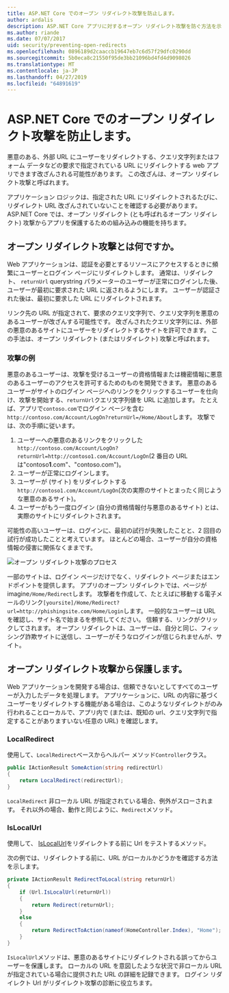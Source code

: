 ```yaml
---
title: ASP.NET Core でのオープン リダイレクト攻撃を防止します。
author: ardalis
description: ASP.NET Core アプリに対するオープン リダイレクト攻撃を防ぐ方法を示しています。
ms.author: riande
ms.date: 07/07/2017
uid: security/preventing-open-redirects
ms.openlocfilehash: 0896189d2caaccb19647eb7c6d57f29dfc0290dd
ms.sourcegitcommit: 5b0eca8c21550f95de3bb21096bd4fd4d9098026
ms.translationtype: MT
ms.contentlocale: ja-JP
ms.lasthandoff: 04/27/2019
ms.locfileid: "64891619"
---
```

# <a name="prevent-open-redirect-attacks-in-aspnet-core"></a>ASP.NET Core でのオープン リダイレクト攻撃を防止します。

悪意のある、外部 URL にユーザーをリダイレクトする、クエリ文字列またはフォーム データなどの要求で指定されている URL にリダイレクトする web アプリできます改ざんされる可能性があります。 この改ざんは、オープン リダイレクト攻撃と呼ばれます。

アプリケーション ロジックは、指定された URL にリダイレクトされるたびに、リダイレクト URL 改ざんされていないことを確認する必要があります。 ASP.NET Core では、オープン リダイレクト (とも呼ばれるオープン リダイレクト) 攻撃からアプリを保護するための組み込みの機能を持ちます。

## <a name="what-is-an-open-redirect-attack"></a>オープン リダイレクト攻撃とは何ですか。

Web アプリケーションは、認証を必要とするリソースにアクセスするときに頻繁にユーザーとログイン ページにリダイレクトします。 通常は、リダイレクト、 `returnUrl` querystring パラメーターのユーザーが正常にログインした後、ユーザーが最初に要求された URL に返されるようにします。 ユーザーが認証された後は、最初に要求した URL にリダイレクトされます。

リンク先の URL が指定されて、要求のクエリ文字列で、クエリ文字列を悪意のあるユーザーが改ざんする可能性です。 改ざんされたクエリ文字列には、外部の悪意のあるサイトにユーザーをリダイレクトするサイトを許可できます。 この手法は、オープン リダイレクト (またはリダイレクト) 攻撃と呼ばれます。

### <a name="an-example-attack"></a>攻撃の例

悪意のあるユーザーは、攻撃を受けるユーザーの資格情報または機密情報に悪意のあるユーザーのアクセスを許可するためのものを開発できます。 悪意のあるユーザーがサイトのログイン ページへのリンクをクリックするユーザーを仕向け、攻撃を開始する、`returnUrl`クエリ文字列値を URL に追加します。 たとえば、アプリで`contoso.com`でログイン ページを含む`http://contoso.com/Account/LogOn?returnUrl=/Home/About`します。 攻撃では、次の手順に従います。

1. ユーザーへの悪意のあるリンクをクリックした`http://contoso.com/Account/LogOn?returnUrl=http://contoso1.com/Account/LogOn`(2 番目の URL は"contoso**1**.com"、"contoso.com")。
2. ユーザーが正常にログインします。
3. ユーザーが (サイト) をリダイレクトする`http://contoso1.com/Account/LogOn`(次の実際のサイトとまったく同じような悪意のあるサイト)。
4. ユーザーがもう一度ログイン (自分の資格情報付与悪意のあるサイト) とは、実際のサイトにリダイレクトされます。

可能性の高いユーザーは、ログインに、最初の試行が失敗したことと、2 回目の試行が成功したことと考えています。 ほとんどの場合、ユーザーが自分の資格情報の侵害に関係なくままです。

![オープン リダイレクト攻撃のプロセス](preventing-open-redirects/_static/open-redirection-attack-process.png)

一部のサイトは、ログイン ページだけでなく、リダイレクト ページまたはエンドポイントを提供します。 アプリのオープン リダイレクトでは、ページが imagine`/Home/Redirect`します。 攻撃者を作成して、たとえばに移動する電子メールのリンク`[yoursite]/Home/Redirect?url=http://phishingsite.com/Home/Login`します。 一般的なユーザーは URL を確認し、サイト名で始まるを参照してください。 信頼する、リンクがクリックしてされます。 オープン リダイレクトは、ユーザーは、自分と同じ、フィッシング詐欺サイトに送信し、ユーザーがそうなログインが信じられませんが、サイト。

## <a name="protecting-against-open-redirect-attacks"></a>オープン リダイレクト攻撃から保護します。

Web アプリケーションを開発する場合は、信頼できないとしてすべてのユーザーが入力したデータを処理します。 アプリケーションに、URL の内容に基づくユーザーをリダイレクトする機能がある場合は、このようなリダイレクトがのみ行われることローカルで、アプリ内で (または、既知の url、クエリ文字列で指定することがありますいない任意の URL) を確認します。

### <a name="localredirect"></a>LocalRedirect

使用して、`LocalRedirect`ベースからヘルパー メソッド`Controller`クラス。

```csharp
public IActionResult SomeAction(string redirectUrl)
{
    return LocalRedirect(redirectUrl);
}
```

`LocalRedirect` 非ローカル URL が指定されている場合、例外がスローされます。 それ以外の場合、動作と同じように、`Redirect`メソッド。

### <a name="islocalurl"></a>IsLocalUrl

使用して、 [IsLocalUrl](/dotnet/api/Microsoft.AspNetCore.Mvc.IUrlHelper?view=aspnetcore-2.0#Microsoft_AspNetCore_Mvc_IUrlHelper_IsLocalUrl_System_String_)をリダイレクトする前に Url をテストするメソッド。

次の例では、リダイレクトする前に、URL がローカルかどうかを確認する方法を示します。

```csharp
private IActionResult RedirectToLocal(string returnUrl)
{
    if (Url.IsLocalUrl(returnUrl))
    {
        return Redirect(returnUrl);
    }
    else
    {
        return RedirectToAction(nameof(HomeController.Index), "Home");
    }
}
```

`IsLocalUrl`メソッドは、悪意のあるサイトにリダイレクトされる誤ってからユーザーを保護します。 ローカルの URL を意図したような状況で非ローカル URL が指定されている場合に提供された URL の詳細を記録できます。 ログイン リダイレクト Url がリダイレクト攻撃の診断に役立ちます。
